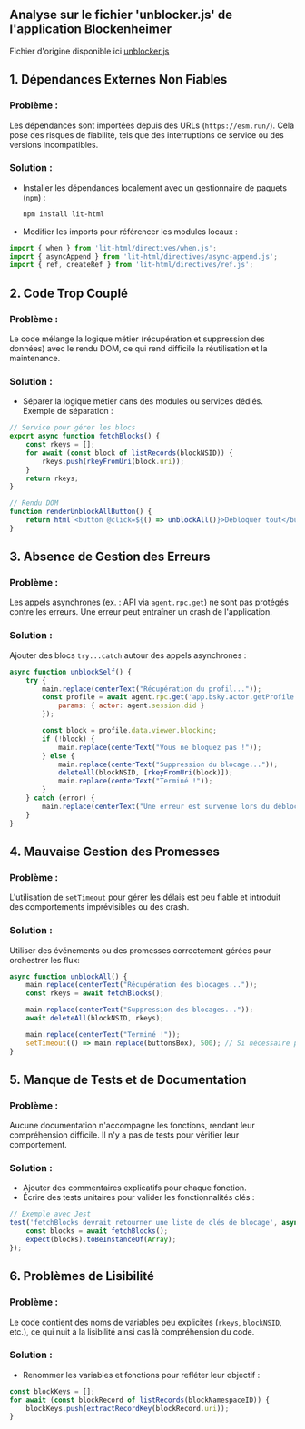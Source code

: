 ## Analyse sur le fichier 'unblocker.js' de l'application Blockenheimer

Fichier d'origine disponible ici [unblocker.js](https://codeberg.org/xormetric/bblock/src/branch/main/src/unblocker.js)

## 1. Dépendances Externes Non Fiables

### Problème :  
Les dépendances sont importées depuis des URLs (`https://esm.run/`). Cela pose des risques de fiabilité, tels que des interruptions de service ou des versions incompatibles.

### Solution : 
- Installer les dépendances localement avec un gestionnaire de paquets (`npm`) :
  ```bash
  npm install lit-html
  ```
- Modifier les imports pour référencer les modules locaux :
```javascript
import { when } from 'lit-html/directives/when.js';
import { asyncAppend } from 'lit-html/directives/async-append.js';
import { ref, createRef } from 'lit-html/directives/ref.js';
```


## 2. Code Trop Couplé

### Problème :
Le code mélange la logique métier (récupération et suppression des données) avec le rendu DOM, ce qui rend difficile la réutilisation et la maintenance.

### Solution :
- Séparer la logique métier dans des modules ou services dédiés.
Exemple de séparation :
```javascript
// Service pour gérer les blocs
export async function fetchBlocks() {
    const rkeys = [];
    for await (const block of listRecords(blockNSID)) {
        rkeys.push(rkeyFromUri(block.uri));
    }
    return rkeys;
}

// Rendu DOM
function renderUnblockAllButton() {
    return html`<button @click=${() => unblockAll()}>Débloquer tout</button>`;
}
```


## 3. Absence de Gestion des Erreurs

### Problème :
Les appels asynchrones (ex. : API via `agent.rpc.get`) ne sont pas protégés contre les erreurs. Une erreur peut entraîner un crash de l'application.

### Solution :
Ajouter des blocs `try...catch` autour des appels asynchrones :
```javascript
async function unblockSelf() {
    try {
        main.replace(centerText("Récupération du profil..."));
        const profile = await agent.rpc.get('app.bsky.actor.getProfile', {
            params: { actor: agent.session.did }
        });

        const block = profile.data.viewer.blocking;
        if (!block) {
            main.replace(centerText("Vous ne bloquez pas !"));
        } else {
            main.replace(centerText("Suppression du blocage..."));
            deleteAll(blockNSID, [rkeyFromUri(block)]);
            main.replace(centerText("Terminé !"));
        }
    } catch (error) {
        main.replace(centerText("Une erreur est survenue lors du déblocage : " + error.message));
    }
}
```


## 4. Mauvaise Gestion des Promesses

### Problème :
L'utilisation de `setTimeout` pour gérer les délais est peu fiable et introduit des comportements imprévisibles ou des crash.

### Solution :
Utiliser des événements ou des promesses correctement gérées pour orchestrer les flux:
```javascript
async function unblockAll() {
    main.replace(centerText("Récupération des blocages..."));
    const rkeys = await fetchBlocks();

    main.replace(centerText("Suppression des blocages..."));
    await deleteAll(blockNSID, rkeys);

    main.replace(centerText("Terminé !"));
    setTimeout(() => main.replace(buttonsBox), 500); // Si nécessaire pour l'affichage
}
```


## 5. Manque de Tests et de Documentation

### Problème :
Aucune documentation n'accompagne les fonctions, rendant leur compréhension difficile. Il n'y a pas de tests pour vérifier leur comportement.

### Solution :
- Ajouter des commentaires explicatifs pour chaque fonction.
- Écrire des tests unitaires pour valider les fonctionnalités clés :
```javascript
// Exemple avec Jest
test('fetchBlocks devrait retourner une liste de clés de blocage', async () => {
    const blocks = await fetchBlocks();
    expect(blocks).toBeInstanceOf(Array);
});
```


## 6. Problèmes de Lisibilité

### Problème :
Le code contient des noms de variables peu explicites (`rkeys`, `blockNSID`, etc.), ce qui nuit à la lisibilité ainsi cas là compréhension du code.

### Solution :
- Renommer les variables et fonctions pour refléter leur objectif :
```javascript
const blockKeys = [];
for await (const blockRecord of listRecords(blockNamespaceID)) {
    blockKeys.push(extractRecordKey(blockRecord.uri));
}
```